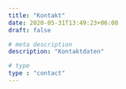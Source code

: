 ```yaml
---
title: "Kontakt"
date: 2020-05-31T13:49:23+06:00
draft: false

# meta description
description: "Kontaktdaten"

# type
type : "contact"
---
```

